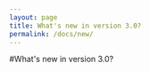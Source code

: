 ```yaml
---
layout: page
title: What's new in version 3.0?
permalink: /docs/new/
---
```


#What's new in version 3.0?